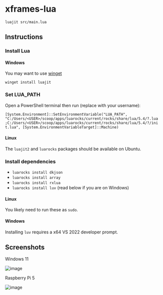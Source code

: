 # xframes-lua

`luajit src/main.lua`

## Instructions

### Install Lua

#### Windows

You may want to use [winget](https://learn.microsoft.com/en-us/windows/package-manager/winget/)

`winget install luajit`

### Set LUA_PATH

Open a PowerShell terminal then run (replace <USER> with your username):

`[System.Environment]::SetEnvironmentVariable("LUA_PATH", "C:/Users/<USER>/scoop/apps/luarocks/current/rocks/share/lua/5.4/?.lua;C:/Users/<USER>/scoop/apps/luarocks/current/rocks/share/lua/5.4/?/init.lua", [System.EnvironmentVariableTarget]::Machine)`

#### Linux

The `luajit2` and `luarocks` packages should be available on Ubuntu.

### Install dependencies

- `luarocks install dkjson`
- `luarocks install array`
- `luarocks install rxlua`
- `luarocks install luv` (read below if you are on Windows)

#### Linux

You likely need to run these as `sudo`.

#### Windows

Installing `luv` requires a x64 VS 2022 developer prompt.

## Screenshots

Windows 11

![image](https://github.com/user-attachments/assets/2d91db8e-57ba-4b94-86ad-a9972b589209)

Raspberry Pi 5

![image](https://github.com/user-attachments/assets/8dfc3a12-b550-46dd-bc20-90f856cb46c8)
